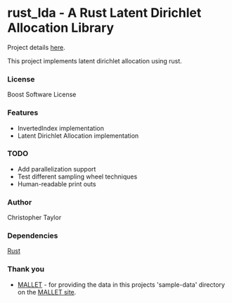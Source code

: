 <!-- Copyright (c) 2020 Christopher Taylor                                          -->
<!--                                                                                -->
<!--   Distributed under the Boost Software License, Version 1.0. (See accompanying -->
<!--   file LICENSE_1_0.txt or copy at http://www.boost.org/LICENSE_1_0.txt)        -->

# rust_lda - A Rust Latent Dirichlet Allocation Library

Project details [here](http://www.github.com/ct-clmsn/rust_lda/).

This project implements latent dirichlet allocation using rust.

### License

Boost Software License

### Features
* InvertedIndex implementation
* Latent Dirichlet Allocation implementation 

### TODO
* Add parallelization support
* Test different sampling wheel techniques
* Human-readable print outs

### Author
Christopher Taylor

### Dependencies
[Rust](https://www.rust-lang.org)

### Thank you
* [MALLET](https://github.com/mimno/Mallet) - for providing the data in this projects 'sample-data' directory on the [MALLET site](http://mallet.cs.umass.edu/index.php).

